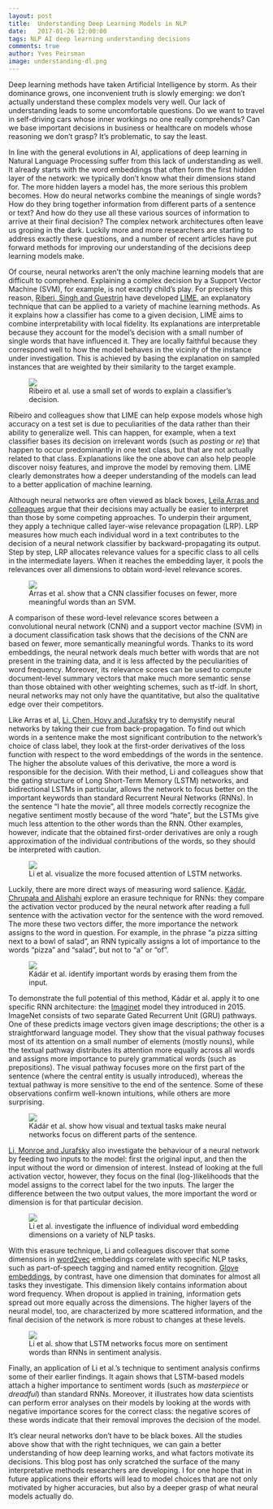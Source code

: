 ```yaml
---
layout: post
title:  Understanding Deep Learning Models in NLP
date:   2017-01-26 12:00:00
tags: NLP AI deep learning understanding decisions
comments: true
author: Yves Peirsman
image: understanding-dl.png
---
```


<p class="first">
Deep learning methods have taken Artificial Intelligence by storm. As their dominance grows, one inconvenient truth
 is slowly emerging: we don’t actually understand these complex models very well. Our lack of understanding leads to some uncomfortable questions.
Do we want to travel in self-driving cars whose inner workings no one really comprehends? Can we base important decisions
in business or healthcare on models whose reasoning we don’t grasp? It’s problematic, to say the least.</p>

<p>In line with the general evolutions in AI, applications of deep learning in Natural Language Processing suffer from this lack of understanding as well. 
It already starts with the word embeddings that often form the first hidden layer of the
network: we typically don’t know what their dimensions stand for. The more hidden layers a model has, the more serious this problem becomes. How do neural networks combine the meanings of
single words? How do they bring together information from different parts of a sentence or text? 
And how do they use all these various sources of information to arrive at their final decision? The complex network
architectures often leave us groping in the dark. Luckily more and more researchers are starting to address exactly these questions,
and a number of recent articles have put forward methods
for improving our understanding of the decisions deep learning models make.</p>
 
<p>Of course, neural networks aren’t the only machine learning models that are difficult to comprehend. Explaining a complex
decision by a Support Vector Machine (SVM), for example, is not exactly child’s play. For precisely this reason, 
<a href="https://arxiv.org/abs/1602.04938">Riberi, Singh and Guestrin</a> have developed <a href="https://github.com/marcotcr/lime">LIME</a>,
an explanatory technique that can be applied to a variety of machine learning methods. As it explains how a classifier has come
to a given decision, LIME aims to combine interpretability
with local fidelity. Its explanations are interpretable because they account for the model’s decision with a small number of single words that
have influenced it. They are locally faithful because they correspond well to how the model behaves in the vicinity
of the instance under investigation. This is achieved by basing the explanation on sampled instances that are weighted by their similarity to the target example.</p>

<figure class="padded2">
<img class="img-fluid" src="https://www.dropbox.com/s/x1seyfxawrta7id/Screenshot%202017-01-24%2023.27.46.png?raw=1">
<figcaption>Ribeiro et al. use a small set of words to explain a classifier’s decision.</figcaption>
</figure>

<p>Ribeiro and colleagues show that LIME can help expose models whose high accuracy on a test set is due 
to peculiarities of the data rather than their ability to generalize well. This can happen, for example, when a text classifier bases
its decision on irrelevant words (such as <em>posting</em> or <em>re</em>) that happen to occur predominantly in one text class,
but that are not actually related to that class. Explanations like the one above can also help people discover noisy features,
and improve the model by removing them. LIME clearly demonstrates how a deeper understanding of the models can lead to a better
application of machine learning.</p>

<p>Although neural networks are often viewed as black boxes, <a href="https://arxiv.org/abs/1612.07843">Leila Arras and colleagues</a> argue
 that their decisions may actually be easier to interpret than those by some competing approaches. 
To underpin their argument, they apply a technique called layer-wise relevance propagation (LRP). LRP measures how much each individual word in a text
contributes to the decision of a neural network classifier by backward-propagating its output. Step by step, LRP allocates
relevance values for a specific class to all cells in the intermediate
layers. When it reaches the embedding layer, it pools the relevances over all dimensions to obtain word-level relevance scores.
</p>

<figure class="padded2">
<img class="img-fluid" src="https://www.dropbox.com/s/3kyr078p4s1j8bh/Screenshot%202017-01-22%2012.29.16.png?raw=1">
<figcaption width="500">Arras et al. show that a CNN classifier focuses on fewer, more meaningful words than an SVM.</figcaption>
</figure>

<p>
A comparison of these word-level relevance scores between a convolutional neural 
network (CNN) and a support vector machine (SVM) in a document classification task shows that the decisions of the CNN 
are based on fewer, more semantically meaningful
words. 
Thanks to its word embeddings, the neural network deals much better with words that are not present in the
training data, and it is less affected by the peculiarities of word frequency. Moreover, its relevance
scores can be used to compute document-level summary vectors that make much more semantic sense
than those obtained with other weighting schemes, such as tf-idf. In short, neural networks may not only have the quantitative,
but also the qualitative edge over their competitors.
</p>

<p>Like Arras et al, <a href="https://arxiv.org/abs/1506.01066">Li, Chen, Hovy and Jurafsky</a> try to demystify neural
networks by taking their cue from back-propagation. To find out which words in a sentence make the most significant contribution to the network’s choice
of class label, they look at the first-order derivatives of the loss function with respect to the word
embeddings of the words in the sentence. The higher the absolute values of this derivative, the more a word is responsible
for the decision. With their method, Li and colleagues show that the gating structure of Long Short-Term Memory (LSTM)
networks, and bidirectional LSTMs in particular, allows the network to focus better on the important keywords than standard Recurrent
Neural Networks (RNNs).
 In the sentence “I hate the movie”, 
all three models correctly recognize the negative sentiment mostly because of the word “hate”, but the LSTMs give much less
attention to the other words than the RNN. Other examples, however, indicate that the obtained first-order derivatives are
only a rough approximation of the individual contributions of the words, so they should be interpreted with caution.</p>

<figure class="padded2">
<img class="img-fluid" src="https://www.dropbox.com/s/l0esdr7ouqdo0pz/Screenshot%202017-01-24%2022.18.01.png?raw=1">
<figcaption>Li et al. visualize the more focused attention of LSTM networks.</figcaption>
</figure>

<p>Luckily, there are more direct ways of measuring word salience. 
<a href="https://arxiv.org/abs/1602.08952">Kádár, Chrupała and Alishahi</a> explore an erasure technique for RNNs: they 
compare the activation vector produced by the neural network after reading a full sentence with the activation
vector for the sentence with the word removed. The more these two vectors differ, the more
importance the network assigns to the word in question. For example, in the phrase “a pizza sitting
next to a bowl of salad”, an RNN typically assigns a lot of importance to the words “pizza” and “salad”, but 
not to “a” or “of”.</p>

<figure class="padded2">
<img class="img-fluid" src="https://www.dropbox.com/s/kr4y1g9euh43y58/Screenshot%202017-01-22%2011.44.41.png?raw=1">
<figcaption>Kádár et al. identify important words by erasing them from the input.</figcaption>
</figure>

<p>To demonstrate the full potential of this method, Kádár et al. apply it to one specific RNN architecture: 
the <a href="https://arxiv.org/abs/1506.03694">Imaginet</a> model they introduced in 2015. 
ImageNet consists of two separate Gated Recurrent Unit (GRU) pathways. 
One of these predicts image vectors given image descriptions; the other is a straightforward language
model. They show that the visual pathway focuses most of its attention on a small
number of elements (mostly nouns), while the textual pathway distributes its attention more equally across
all words and assigns more importance to purely grammatical words (such as prepositions).
The visual pathway focuses more on the first part of the sentence (where the central entity is usually
introduced), whereas the textual pathway is more sensitive to the end of the sentence. Some of these observations
confirm well-known intuitions, while others are more surprising.
</p>

<figure class="padded2">
<img class="img-fluid" src="https://www.dropbox.com/s/2b79rjo9klun4vy/Screenshot%202017-01-22%2011.45.05.png?raw=1">
<figcaption>Kádár et al. show how visual and textual tasks make neural networks focus on different parts of the sentence.</figcaption>
</figure>

<p><a href="https://arxiv.org/abs/1612.08220">Li, Monroe and Jurafsky</a> also
investigate the behaviour of a neural network by feeding two inputs to the model: first the original input, and then the input without
the word or dimension of interest. Instead of looking at the full activation vector, however, they focus on the 
final (log-)likelihoods that the model assigns to the correct label for the two inputs. The larger the difference
between the two output values, the more important the word or dimension is for that particular decision.</p>

<figure class="padded2">
<img class="img-fluid" src="https://www.dropbox.com/s/ish18zzaqdhinys/Screenshot%202017-01-21%2020.43.00.png?raw=1">
<figcaption>Li et al. investigate the influence of individual word embedding dimensions on a variety of NLP tasks.</figcaption>
</figure>

<p>With this erasure technique, Li and colleagues discover that some dimensions in <a href="https://arxiv.org/pdf/1301.3781.pdf">word2vec</a> embeddings correlate
with specific NLP tasks, such as part-of-speech tagging and named entity recognition. <a href="http://www-nlp.stanford.edu/pubs/glove.pdf">Glove embeddings</a>, 
by contrast, have one dimension that dominates for almost all tasks they investigate. This dimension
likely contains information about word frequency. When dropout is applied in training, information gets spread out more equally
across the dimensions. The higher layers of the neural model, too, are characterized by more scattered
information, and the final decision of the network is more robust to changes at these levels.
</p>

<figure class="padded2">
<img class="img-fluid" src="https://www.dropbox.com/s/0szthtqa87rbaj9/Screenshot%202017-01-21%2020.43.27.png?raw=1">
<figcaption>Li et al. show that LSTM networks focus more on sentiment words than RNNs in sentiment analysis.</figcaption>
</figure>

<p>
Finally, an application of Li et al.’s technique to sentiment analysis confirms some of their earlier findings.
It again shows that LSTM-based models attach a higher
importance to sentiment words (such as <em>masterpiece</em> or <em>dreadful</em>) than standard RNNs. 
Moreover, it illustrates how data scientists can perform error analyses on their models by looking at the words with negative importance
scores for the correct class: the negative scores of these words indicate that their removal improves the decision of the model.</p>

<p>It’s clear neural networks don’t have to be black boxes. All the studies above show that with the right techniques, we can gain a better
understanding of how deep learning works, and what factors motivate its decisions. This blog post has only scratched
the surface of the many interpretative methods researchers are developing. I for one hope that 
in future applications their efforts will lead to model choices that are not only motivated by higher accuracies, but
also by a deeper grasp of what neural models actually do.</p>
